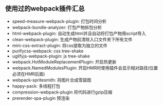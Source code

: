 ## 使用过的webpack插件汇总
 - speed-measure-webpack-plugin: 打包时间分析
 - webpack-bundle-analyzer: 打包产物拆包分析
 - html-webpack-plugin: 自动生成html并且自动将打包产物用script导入
 - clean-webpack-plugin: 生成产物前清除入口文件夹下所有文件
 - mini-css-extract-plugin: 将css提取为独立的文件
 - purifycss-webpack: css tree-shake
 - uglifyjs-webpack-plugin: js tree-shake
 - webpack.HotModuleReplacementPlugin: 开启热更新
 - webpack.NamedModulesPlugin: 开启HMR时使用插件会显示相对路径(位置必须在HMR后面)
 - webpack-spritesmith: 将图片合成雪碧图
 - happy-pack: 多线程打包
 - compression-webpack-plugin 将代码进行gzip压缩
 - prerender-spa-plugin 预渲染